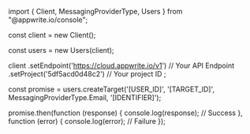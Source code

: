 import { Client, MessagingProviderType, Users } from "@appwrite.io/console";

const client = new Client();

const users = new Users(client);

client
    .setEndpoint('https://cloud.appwrite.io/v1') // Your API Endpoint
    .setProject('5df5acd0d48c2') // Your project ID
;

const promise = users.createTarget('[USER_ID]', '[TARGET_ID]', MessagingProviderType.Email, '[IDENTIFIER]');

promise.then(function (response) {
    console.log(response); // Success
}, function (error) {
    console.log(error); // Failure
});